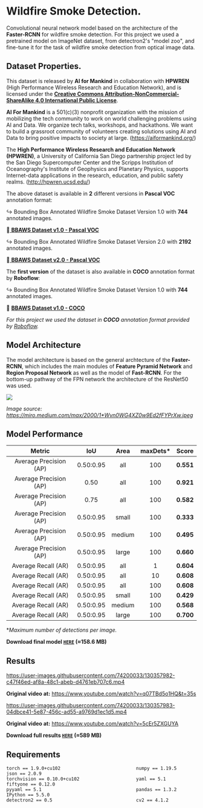 # Wildfire Smoke Detection.
Convolutional neural network model based on the architecture of the **Faster-RCNN** for wildfire smoke detection. For this project we used a pretrained model on ImageNet dataset, from detectron2's "model zoo", and fine-tune it for the task of wildfire smoke detection from optical image data.

## Dataset Properties.
<div align="left">
 
This dataset is released by **AI for Mankind** in collaboration with **HPWREN** (High Performance Wireless Research and Education Network), and is licensed under the [**Creative Commons Attribution-NonCommercial-ShareAlike 4.0 International Public License**](https://creativecommons.org/licenses/by-nc-sa/4.0/). 
 
 **AI For Mankind** is a 501(c)(3) nonprofit organization with the mission of mobilizing the tech community to work on world challenging problems using AI and Data. We organize tech talks, workshops, and hackathons. We want to build a grassroot community of volunteers creating solutions using AI and Data to bring positive impacts to society at large.       (https://aiformankind.org/) 
 
The **High Performance Wireless Research and Education Network (HPWREN)**, a University of California San Diego partnership project led by the San Diego Supercomputer Center and the Scripps Institution of Oceanography's Institute of Geophysics and Planetary Physics, supports Internet-data applications in the research, education, and public safety realms. (http://hpwren.ucsd.edu/)
 
 
The above dataset is available in **2** different versions in **Pascal VOC** annotation format:
 
 :arrow_right_hook:   Bounding Box Annotated Wildfire Smoke Dataset Version 1.0 with **744** annotated images. 
 
 :link:[ **BBAWS Dataset v1.0 - Pascal VOC**](https://drive.google.com/file/d/1sEB77bfp2yMkgsSW9703vwDHol_cK6D5/view?usp=sharing)
 
 :arrow_right_hook:  Bounding Box Annotated Wildfire Smoke Dataset Version 2.0 with **2192** annotated images. 
 
:link:[ **BBAWS Dataset v2.0 - Pascal VOC**](https://drive.google.com/drive/folders/1IKXN2-hxTrEQsIIKOxiUAuLgoxubA9Wq?usp=sharing)

The **first version** of the dataset is also available in **COCO** annotation format by **Roboflow**:
 
:arrow_right_hook: Bounding Box Annotated Wildfire Smoke Dataset Version 1.0 with **744** annotated images. 
 
 :link: [ **BBAWS Dataset v1.0 - COCO**]( https://public.roboflow.com/object-detection/wildfire-smoke)
 


_For this project we used the dataset in **COCO** annotation format provided by [Roboflow](https://roboflow.com/)._

</div align="left">

## Model Architecture
The model architecture is based on the general archtecture of the **Faster-RCNN**, which includes the main modules of **Feature Pyramid Network** and **Region Proposal Network** as well as the model of **Fast-RCNN**. For the bottom-up pathway of the FPN network the architecture of the ResNet50 was used.

<img src="https://miro.medium.com/max/2000/1*Wvn0WG4XZ0w9Ed2fFYPrXw.jpeg">

_Image source: https://miro.medium.com/max/2000/1*Wvn0WG4XZ0w9Ed2fFYPrXw.jpeg_


## Model Performance

|          **Metric**        |         **IoU**     |      **Area**   |      **maxDets*** |   **Score**  |
|:--------------------------:|:-------------------:|:---------------:|:-----------------:|:------------:|
|Average Precision  (AP)     |0.50:0.95            |    all          |100                |     **0.551**|
|Average Precision  (AP)     |0.50                 |    all          |100                |     **0.921**|
|Average Precision  (AP)     |0.75                 |    all          |100                |     **0.582**|
|Average Precision  (AP)     |0.50:0.95            |  small          |100                |     **0.333**|
|Average Precision  (AP)     |0.50:0.95            | medium          |100                |     **0.495**|
|Average Precision  (AP)     |0.50:0.95            | large           |100                |     **0.660**|
|Average Recall     (AR)     |0.50:0.95            | all             | 1                 |     **0.604**|
|Average Recall     (AR)     |0.50:0.95            | all             |10                 |     **0.608**|
|Average Recall     (AR)     |0.50:0.95            | all             | 100               |     **0.608**|
|Average Recall     (AR)     |0.50:0.95            | small           | 100               |     **0.429**|
|Average Recall     (AR)     |0.50:0.95            | medium          | 100               |     **0.568**|
|Average Recall     (AR)     |0.50:0.95            | large           | 100               |     **0.700**|

*_Maximum number of detections per image._

**Download final model [`HERE`](https://drive.google.com/file/d/12TmbotrgL8q5R7u7pMuN34cnA_-4cGia/view?usp=sharing) (≈158.6 MB)** 

## Results

https://user-images.githubusercontent.com/74200033/130357982-c47f46ed-af8a-48c1-abeb-d4761eb707c6.mp4

**Original video at:** https://www.youtube.com/watch?v=q07TBd5o1HQ&t=35s

https://user-images.githubusercontent.com/74200033/130357983-04dbce41-5e87-456c-ad55-a9769d1ec1d5.mp4

**Original video at:** https://www.youtube.com/watch?v=5cEr5ZXGUYA    

**Download full results [`HERE`](https://drive.google.com/drive/folders/1wakQ7tUbXv-_HZX56l5C_tGunGw2CmaS?usp=sharing) (≈589 MB)**  

## Requirements

    torch == 1.9.0+cu102                            numpy == 1.19.5                           json == 2.0.9
    torchvision == 0.10.0+cu102                     yaml == 5.1                               fiftyone == 0.12.0
    pyyaml == 5.1                                   pandas == 1.3.2                           IPython == 5.5.0
    detectron2 == 0.5                               cv2 == 4.1.2
                  
  
